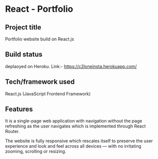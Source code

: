 # React - Portfolio

## Project title
Portfolio website build on React.js

## Build status
deplaoyed on Heroku. Link:- https://c2loneinsta.herokuapp.com/
 
## Tech/framework used
React.js (JavaScript Frontend Framework)

## Features
It is a single-page web application with navigation without the page refreshing as the user navigates which is implemented through React Router.

The website is fully responsive which rescales itself to preserve the user experience and look and feel across all devices — with no irritating zooming, scrolling or resizing.
